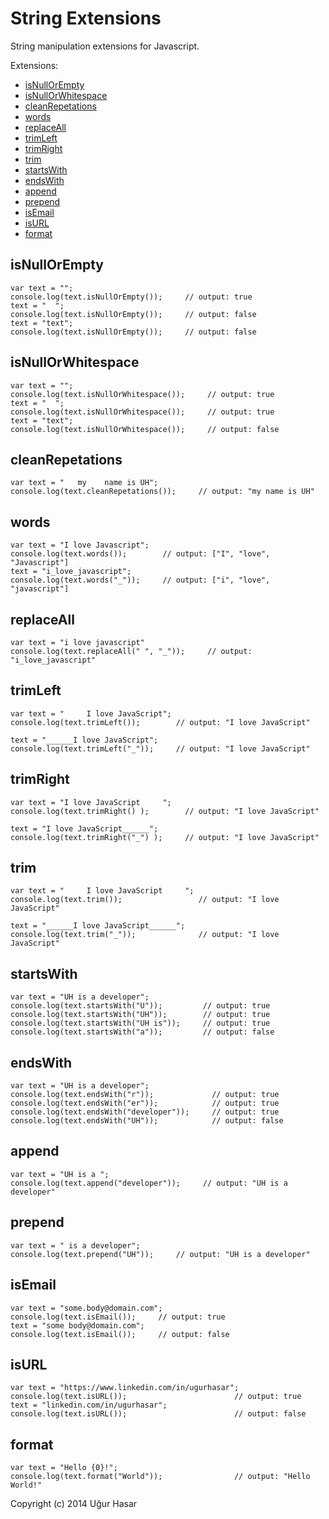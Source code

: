 # String Extensions
String manipulation extensions for Javascript.

Extensions:

* [isNullOrEmpty](#isnullorempty)
* [isNullOrWhitespace](#isnullorwhitespace)
* [cleanRepetations](#cleanrepetations)
* [words](#words)
* [replaceAll](#replaceall)
* [trimLeft](#trimleft)
* [trimRight](#trimright)
* [trim](#trim)
* [startsWith](#startswith)
* [endsWith](#endswith)
* [append](#append)
* [prepend](#prepend)
* [isEmail](#isemail)
* [isURL](#isurl)
* [format](#format)

## isNullOrEmpty

    var text = "";
    console.log(text.isNullOrEmpty());     // output: true
    text = "  ";
    console.log(text.isNullOrEmpty());     // output: false
    text = "text";
    console.log(text.isNullOrEmpty());     // output: false

## isNullOrWhitespace

    var text = "";
    console.log(text.isNullOrWhitespace());     // output: true
    text = "  ";
    console.log(text.isNullOrWhitespace());     // output: true
    text = "text";
    console.log(text.isNullOrWhitespace());     // output: false

## cleanRepetations   
    
    var text = "   my    name is UH";
    console.log(text.cleanRepetations());     // output: "my name is UH"
    
## words

    var text = "I love Javascript";
    console.log(text.words());        // output: ["I", "love", "Javascript"]
    text = "i_love_javascript";    
    console.log(text.words("_"));     // output: ["i", "love", "javascript"]
 
## replaceAll

    var text = "i love javascript"
    console.log(text.replaceAll(" ", "_"));     // output: "i_love_javascript"
    
## trimLeft

    var text = "     I love JavaScript";
    console.log(text.trimLeft());        // output: "I love JavaScript"

    text = "______I love JavaScript";
    console.log(text.trimLeft("_"));     // output: "I love JavaScript"

## trimRight

    var text = "I love JavaScript     ";
    console.log(text.trimRight() );        // output: "I love JavaScript"

    text = "I love JavaScript______";
    console.log(text.trimRight("_") );     // output: "I love JavaScript"

## trim

    var text = "     I love JavaScript     ";
    console.log(text.trim());                 // output: "I love JavaScript"

    text = "______I love JavaScript______";
    console.log(text.trim("_"));              // output: "I love JavaScript"
    
## startsWith

    var text = "UH is a developer";
    console.log(text.startsWith("U"));         // output: true
    console.log(text.startsWith("UH"));        // output: true
    console.log(text.startsWith("UH is"));     // output: true
    console.log(text.startsWith("a"));         // output: false

## endsWith

    var text = "UH is a developer";
    console.log(text.endsWith("r"));             // output: true
    console.log(text.endsWith("er"));            // output: true
    console.log(text.endsWith("developer"));     // output: true
    console.log(text.endsWith("UH"));            // output: false

## append

    var text = "UH is a ";
    console.log(text.append("developer"));     // output: "UH is a developer"

## prepend

    var text = " is a developer";
    console.log(text.prepend("UH"));     // output: "UH is a developer"
    
## isEmail

    var text = "some.body@domain.com";
    console.log(text.isEmail());     // output: true
    text = "some body@domain.com";
    console.log(text.isEmail());     // output: false
    
## isURL

    var text = "https://www.linkedin.com/in/ugurhasar";
    console.log(text.isURL());                        // output: true
    text = "linkedin.com/in/ugurhasar";
    console.log(text.isURL());                        // output: false

## format

    var text = "Hello {0}!";
    console.log(text.format("World"));                // output: "Hello World!"


Copyright (c) 2014 Uğur Hasar 
